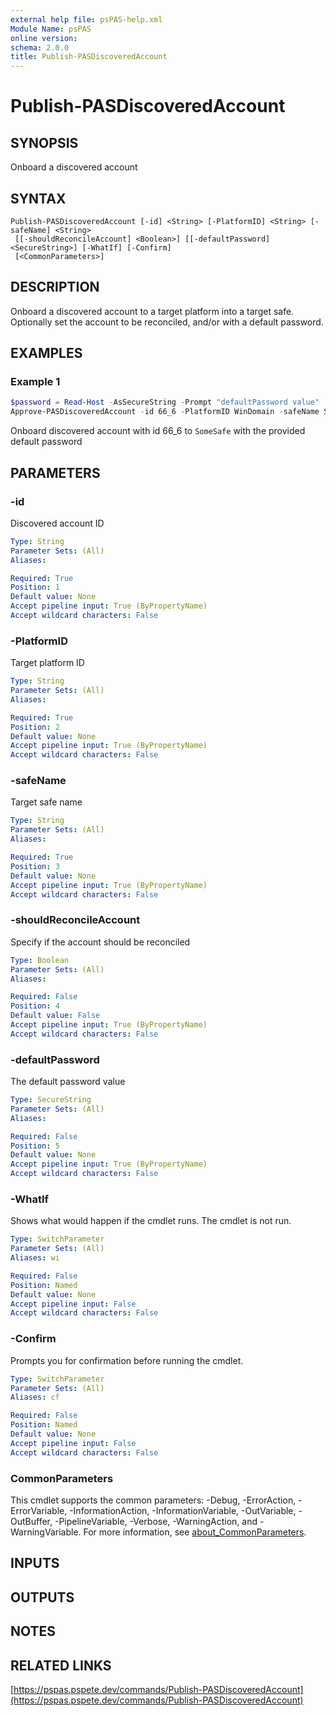 ```yaml
---
external help file: psPAS-help.xml
Module Name: psPAS
online version:
schema: 2.0.0
title: Publish-PASDiscoveredAccount
---
```


# Publish-PASDiscoveredAccount

## SYNOPSIS

Onboard a discovered account

## SYNTAX

```
Publish-PASDiscoveredAccount [-id] <String> [-PlatformID] <String> [-safeName] <String>
 [[-shouldReconcileAccount] <Boolean>] [[-defaultPassword] <SecureString>] [-WhatIf] [-Confirm]
 [<CommonParameters>]
```

## DESCRIPTION
Onboard a discovered account to a target platform into a target safe.
Optionally set the account to be reconciled, and/or with a default password.

## EXAMPLES

### Example 1
```powershell
$password = Read-Host -AsSecureString -Prompt "defaultPassword value"
Approve-PASDiscoveredAccount -id 66_6 -PlatformID WinDomain -safeName SomeSafe -defaultPassword $password
```

Onboard discovered account with id 66_6 to `SomeSafe` with the provided default password

## PARAMETERS

### -id
Discovered account ID

```yaml
Type: String
Parameter Sets: (All)
Aliases:

Required: True
Position: 1
Default value: None
Accept pipeline input: True (ByPropertyName)
Accept wildcard characters: False
```

### -PlatformID
Target platform ID

```yaml
Type: String
Parameter Sets: (All)
Aliases:

Required: True
Position: 2
Default value: None
Accept pipeline input: True (ByPropertyName)
Accept wildcard characters: False
```

### -safeName
Target safe name

```yaml
Type: String
Parameter Sets: (All)
Aliases:

Required: True
Position: 3
Default value: None
Accept pipeline input: True (ByPropertyName)
Accept wildcard characters: False
```

### -shouldReconcileAccount
Specify if the account should be reconciled

```yaml
Type: Boolean
Parameter Sets: (All)
Aliases:

Required: False
Position: 4
Default value: False
Accept pipeline input: True (ByPropertyName)
Accept wildcard characters: False
```

### -defaultPassword
The default password value

```yaml
Type: SecureString
Parameter Sets: (All)
Aliases:

Required: False
Position: 5
Default value: None
Accept pipeline input: True (ByPropertyName)
Accept wildcard characters: False
```

### -WhatIf
Shows what would happen if the cmdlet runs.
The cmdlet is not run.

```yaml
Type: SwitchParameter
Parameter Sets: (All)
Aliases: wi

Required: False
Position: Named
Default value: None
Accept pipeline input: False
Accept wildcard characters: False
```

### -Confirm
Prompts you for confirmation before running the cmdlet.

```yaml
Type: SwitchParameter
Parameter Sets: (All)
Aliases: cf

Required: False
Position: Named
Default value: None
Accept pipeline input: False
Accept wildcard characters: False
```

### CommonParameters
This cmdlet supports the common parameters: -Debug, -ErrorAction, -ErrorVariable, -InformationAction, -InformationVariable, -OutVariable, -OutBuffer, -PipelineVariable, -Verbose, -WarningAction, and -WarningVariable. For more information, see [about_CommonParameters](http://go.microsoft.com/fwlink/?LinkID=113216).

## INPUTS

## OUTPUTS

## NOTES

## RELATED LINKS

[https://pspas.pspete.dev/commands/Publish-PASDiscoveredAccount](https://pspas.pspete.dev/commands/Publish-PASDiscoveredAccount)
